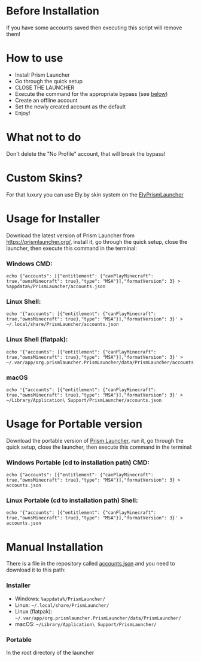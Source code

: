 # Before Installation
If you have some accounts saved then executing this script will remove them!

# How to use
- Install Prism Launcher
- Go through the quick setup
- CLOSE THE LAUNCHER
- Execute the command for the appropriate bypass (see [below](#usage-for-installer))
- Create an offline account
- Set the newly created account as the default
- Enjoy!

# What not to do
Don't delete the "No Profile" account, that will break the bypass!

# Custom Skins?
For that luxury you can use Ely.by skin system on the [ElyPrismLauncher](https://github.com/Octol1ttle/ElyPrismLauncher)

# Usage for Installer
Download the latest version of Prism Launcher from https://prismlauncher.org/, install it, go through the quick setup, close the launcher, then execute this command in the terminal:
### Windows CMD:
```
echo {"accounts": [{"entitlement": {"canPlayMinecraft": true,"ownsMinecraft": true},"type": "MSA"}],"formatVersion": 3} > %appdata%/PrismLauncher/accounts.json
```
### Linux Shell:
```
echo '{"accounts": [{"entitlement": {"canPlayMinecraft": true,"ownsMinecraft": true},"type": "MSA"}],"formatVersion": 3}' > ~/.local/share/PrismLauncher/accounts.json
```
### Linux Shell (flatpak):
```
echo '{"accounts": [{"entitlement": {"canPlayMinecraft": true,"ownsMinecraft": true},"type": "MSA"}],"formatVersion": 3}' > ~/.var/app/org.prismlauncher.PrismLauncher/data/PrismLauncher/accounts.json
```
### macOS
```
echo '{"accounts": [{"entitlement": {"canPlayMinecraft": true,"ownsMinecraft": true},"type": "MSA"}],"formatVersion": 3}' > ~/Library/Application\ Support/PrismLauncher/accounts.json
```

# Usage for Portable version
Download the portable version of [Prism Launcher](https://prismlauncher.org/), run it, go through the quick setup, close the launcher, then execute this command in the terminal:
### Windows Portable (cd to installation path) CMD:
```
echo {"accounts": [{"entitlement": {"canPlayMinecraft": true,"ownsMinecraft": true},"type": "MSA"}],"formatVersion": 3} > accounts.json
```
### Linux Portable (cd to installation path) Shell:
```
echo '{"accounts": [{"entitlement": {"canPlayMinecraft": true,"ownsMinecraft": true},"type": "MSA"}],"formatVersion": 3}' > accounts.json
```

# Manual Installation
There is a file in the repository called [accounts.json](accounts.json) and you need to download it to this path:
### Installer
* Windows: `%appdata%/PrismLauncher/`
* Linux: `~/.local/share/PrismLauncher/`
* Linux (flatpak): `~/.var/app/org.prismlauncher.PrismLauncher/data/PrismLauncher/`
* macOS: `~/Library/Application\ Support/PrismLauncher/`

### Portable
In the root directory of the launcher
